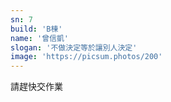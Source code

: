 ```yaml
---
sn: 7
build: 'B棟'
name: '曾信凱'
slogan: '不做決定等於讓別人決定'
image: 'https://picsum.photos/200'
---
```

請趕快交作業